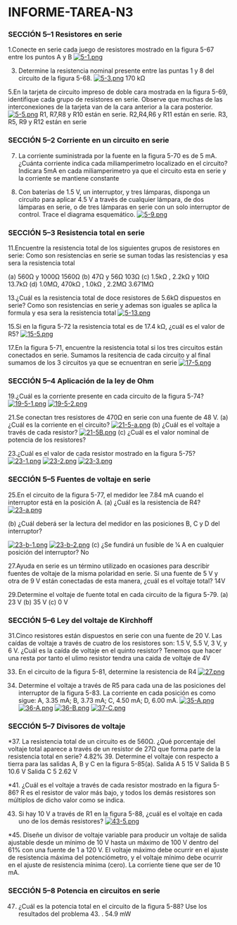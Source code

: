 # INFORME-TAREA-N3

### SECCIÓN 5–1 Resistores en serie
1.Conecte en serie cada juego de resistores mostrado en la figura 5-67 entre los puntos A y B
[![5-1.png](https://i.postimg.cc/qvtydnBk/5-1.png)](https://postimg.cc/18QfG8NT)

3. Determine la resistencia nominal presente entre las puntas 1 y 8 del circuito de la figura 5-68.
[![5-3.png](https://i.postimg.cc/gcXxjdFD/5-3.png)](https://postimg.cc/Dmhvp9zJ)
170 kΩ

5.En la tarjeta de circuito impreso de doble cara mostrada en la figura 5-69, identifique cada grupo de resistores en serie. Observe que muchas de las interconexiones de la tarjeta van de la cara anterior a la cara posterior.
[![5-5.png](https://i.postimg.cc/8Ccy9wst/5-5.png)](https://postimg.cc/FftgJyyL)
R1, R7,R8 y R10 están en serie.
R2,R4,R6 y R11 están en serie.
R3, R5, R9 y R12 están en serie

### SECCIÓN 5–2 Corriente en un circuito en serie

7. La corriente suministrada por la fuente en la figura 5-70 es de 5 mA. ¿Cuánta corriente indica cada miliamperímetro localizado en el circuito?
Indicara 5mA en cada miliamperimetro ya que el circuito esta en serie y la corriente se mantiene constante

9. Con baterías de 1.5 V, un interruptor, y tres lámparas, disponga un circuito para aplicar 4.5 V a través
de cualquier lámpara, de dos lámparas en serie, o de tres lámparas en serie con un solo interruptor de
control. Trace el diagrama esquemático.
[![5-9.png](https://i.postimg.cc/QtyVS8wf/5-9.png)](https://postimg.cc/wyD6jp6N)

### SECCIÓN 5–3 Resistencia total en serie

11.Encuentre la resistencia total de los siguientes grupos de resistores en serie:
Como son resistencias en serie se suman todas las resistencias y esa sera la resistencia total 

(a) 560Ω y 1000Ω 
1560Ω
(b) 47Ω y 56Ω
103Ω
(c) 1.5kΩ , 2.2kΩ y 10lΩ
13.7kΩ
(d) 1.0MΩ, 470kΩ , 1.0kΩ , 2.2MΩ
3.671MΩ

13.¿Cuál es la resistencia total de doce resistores de 5.6kΩ dispuestos en serie?
Como son resistencias en serie y ademas son iguales se aplica la formula y esa sera la resistencia total 
[![5-13.png](https://i.postimg.cc/PqfRQTmp/5-13.png)](https://postimg.cc/LJ7DHdQ2)

15.Si en la figura 5-72 la resistencia total es de 17.4 kΩ, ¿cuál es el valor de R5?
[![15-5.png](https://i.postimg.cc/s2ZZ8ZPt/15-5.png)](https://postimg.cc/cK0HtCbm)

17.En la figura 5-71, encuentre la resistencia total si los tres circuitos están conectados en serie.
Sumamos la resitencia de cada circuito y al final sumamos de los 3 circuitos ya que se ecnuentran en serie 
[![17-5.png](https://i.postimg.cc/hv3d68wR/17-5.png)](https://postimg.cc/fSmy0dD8)

### SECCIÓN 5–4 Aplicación de la ley de Ohm

19.¿Cuál es la corriente presente en cada circuito de la figura 5-74?
[![19-5-1.png](https://i.postimg.cc/T2C2G3P1/19-5-1.png)](https://postimg.cc/CdnpsYkp)
[![19-5-2.png](https://i.postimg.cc/YqPpGDYw/19-5-2.png)](https://postimg.cc/dL8MgB5W)

21.Se conectan tres resistores de 470Ω en serie con una fuente de 48 V.
(a) ¿Cuál es la corriente en el circuito?
[![21-5-a.png](https://i.postimg.cc/T3v44rXD/21-5-a.png)](https://postimg.cc/svKmBGxj)
(b) ¿Cuál es el voltaje a través de cada resistor?
[![21-5B.png](https://i.postimg.cc/B642RBSX/21-5B.png)](https://postimg.cc/gwtwZR6W)
(c) ¿Cuál es el valor nominal de potencia de los resistores?

23.¿Cuál es el valor de cada resistor mostrado en la figura 5-75?
[![23-1.png](https://i.postimg.cc/bwkvtGbT/23-1.png)](https://postimg.cc/tsRy04BZ)
[![23-2.png](https://i.postimg.cc/XJ7NmQPH/23-2.png)](https://postimg.cc/hJ6q7bcT)
[![23-3.png](https://i.postimg.cc/d1HQYGPq/23-3.png)](https://postimg.cc/wyNY5yjP)

### SECCIÓN 5–5 Fuentes de voltaje en serie

25.En el circuito de la figura 5-77, el medidor lee 7.84 mA cuando el interruptor está en la posición A.
(a) ¿Cuál es la resistencia de R4?
[![23-a.png](https://i.postimg.cc/DzvKh9DQ/23-a.png)](https://postimg.cc/LJbWBbmh)

(b) ¿Cuál deberá ser la lectura del medidor en las posiciones B, C y D del interruptor?

[![23-b-1.png](https://i.postimg.cc/76N9kRFz/23-b-1.png)](https://postimg.cc/njCBK3cV)
[![23-b-2.png](https://i.postimg.cc/WzHMpcXd/23-b-2.png)](https://postimg.cc/zHTLp6mN)
(c) ¿Se fundirá un fusible de 1⁄4 A en cualquier posición del interruptor?
No

27.Ayuda en serie es un término utilizado en ocasiones para describir fuentes de voltaje de la misma polaridad en serie. Si una fuente de 5 V y otra de 9 V están conectadas de esta manera, ¿cuál es el voltaje total?
14V

29.Determine el voltaje de fuente total en cada circuito de la figura 5-79.
 (a) 23 V (b) 35 V (c) 0 V

### SECCIÓN 5–6 Ley del voltaje de Kirchhoff
31.Cinco resistores están dispuestos en serie con una fuente de 20 V. Las caídas de voltaje a través de cuatro de los resistores son: 1.5 V, 5.5 V, 3 V, y 6 V. ¿Cuál es la caída de voltaje en el quinto resistor?
Tenemos que hacer una resta por tanto el ulimo resistor tendra una caida de voltaje de 4V

33. En el circuito de la figura 5-81, determine la resistencia de R4
[![27.png](https://i.postimg.cc/rwKW8NZK/27.png)](https://postimg.cc/NKvLDmcc)

35. Determine el voltaje a través de R5 para cada una de las posiciones del interruptor de la figura 5-83. La
corriente en cada posición es como sigue: A, 3.35 mA; B, 3.73 mA; C, 4.50 mA; D, 6.00 mA.
[![35-A.png](https://i.postimg.cc/pTfCvJGg/35-A.png)](https://postimg.cc/bDvkHkjT)
[![36-A.png](https://i.postimg.cc/4dFXPpZh/36-A.png)](https://postimg.cc/xJMrTJX0)
[![36-B.png](https://i.postimg.cc/QxFJfDgB/36-B.png)](https://postimg.cc/kBdS5kp9)
[![37-C.png](https://i.postimg.cc/1tYNFgjv/37-C.png)](https://postimg.cc/CBk1TKY8)

### SECCIÓN 5–7 Divisores de voltaje
*37. La resistencia total de un circuito es de 560Ω. ¿Qué porcentaje del voltaje total aparece a través de un
resistor de 27Ω que forma parte de la resistencia total en serie?
4.82%
39. Determine el voltaje con respecto a tierra para las salidas A, B y C en la figura 5-85(a).
Salida A 5 15 V
Salida B 5 10.6 V
Salida C 5 2.62 V

*41. ¿Cuál es el voltaje a través de cada resistor mostrado en la figura 5-86? R es el resistor de valor más
bajo, y todos los demás resistores son múltiplos de dicho valor como se indica.


43. Si hay 10 V a través de R1 en la figura 5-88, ¿cuál es el voltaje en cada uno de los demás resistores?
[![43-5.png](https://i.postimg.cc/wjzq2hn7/43-5.png)](https://postimg.cc/gnMbk6zW)


*45. Diseñe un divisor de voltaje variable para producir un voltaje de salida ajustable desde un mínimo de
10 V hasta un máximo de 100 V dentro del 61% con una fuente de 1 a 120 V. El voltaje máximo debe
ocurrir en el ajuste de resistencia máxima del potenciómetro, y el voltaje mínimo debe ocurrir en el
ajuste de resistencia mínima (cero). La corriente tiene que ser de 10 mA.


### SECCIÓN 5–8 Potencia en circuitos en serie
47. ¿Cuál es la potencia total en el circuito de la figura 5-88? Use los resultados del problema 43.
. 54.9 mW








